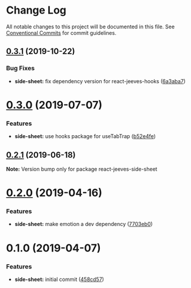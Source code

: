 # Change Log

All notable changes to this project will be documented in this file.
See [Conventional Commits](https://conventionalcommits.org) for commit guidelines.

## [0.3.1](https://github.com/Elanhant/react-jeeves/compare/react-jeeves-side-sheet@0.3.0...react-jeeves-side-sheet@0.3.1) (2019-10-22)

### Bug Fixes

- **side-sheet:** fix dependency version for react-jeeves-hooks ([6a3aba7](https://github.com/Elanhant/react-jeeves/commit/6a3aba7))

# [0.3.0](https://github.com/Elanhant/react-jeeves/compare/react-jeeves-side-sheet@0.2.1...react-jeeves-side-sheet@0.3.0) (2019-07-07)

### Features

- **side-sheet:** use hooks package for useTabTrap ([b52e4fe](https://github.com/Elanhant/react-jeeves/commit/b52e4fe))

## [0.2.1](https://github.com/Elanhant/react-jeeves/compare/react-jeeves-side-sheet@0.2.0...react-jeeves-side-sheet@0.2.1) (2019-06-18)

**Note:** Version bump only for package react-jeeves-side-sheet

# [0.2.0](https://github.com/Elanhant/react-jeeves/compare/react-jeeves-side-sheet@0.1.0...react-jeeves-side-sheet@0.2.0) (2019-04-16)

### Features

- **side-sheet:** make emotion a dev dependency ([7703eb0](https://github.com/Elanhant/react-jeeves/commit/7703eb0))

# 0.1.0 (2019-04-07)

### Features

- **side-sheet:** initial commit ([458cd57](https://github.com/Elanhant/react-jeeves/commit/458cd57))
